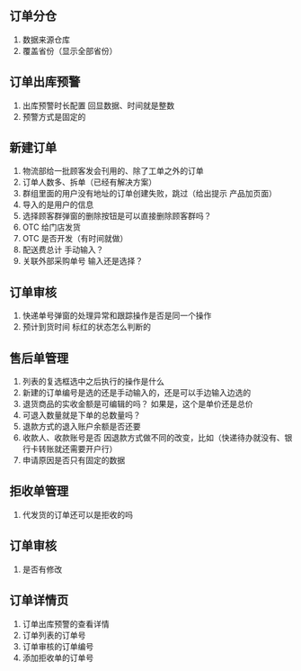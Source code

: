 ## 订单分仓

1. 数据来源仓库
2. 覆盖省份（显示全部省份）

## 订单出库预警

1. 出库预警时长配置 回显数据、时间就是整数
2. 预警方式是固定的

## 新建订单

1. 物流部给一批顾客发会刊用的、除了工单之外的订单
2. 订单人数多、拆单（已经有解决方案）
3. 群组里面的用户没有地址的订单创建失败，跳过（给出提示  产品加页面）
4. 导入的是用户的信息
5. 选择顾客群弹窗的删除按钮是可以直接删除顾客群吗？
6. OTC 给门店发货
7. OTC 是否开发（有时间就做）
8. 配送费总计 手动输入？
9. 关联外部采购单号  输入还是选择？

## 订单审核

1. 快递单号弹窗的处理异常和跟踪操作是否是同一个操作
2. 预计到货时间 标红的状态怎么判断的

## 售后单管理

1. 列表的复选框选中之后执行的操作是什么
2. 新建的订单编号是选的还是手动输入的，还是可以手边输入边选的
3. 退货商品的实收金额是可编辑的吗？ 如果是，这个是单价还是总价
4. 可退入数量就是下单的总数量吗？
5. 退款方式的退入账户余额是否还要
6. 收款人、收款账号是否 因退款方式做不同的改变，比如（快递待办就没有、银行卡转账就还需要开户行）
7. 申请原因是否只有固定的数据

## 拒收单管理

1. 代发货的订单还可以是拒收的吗

## 订单审核

1. 是否有修改





## 订单详情页

1. 订单出库预警的查看详情
2. 订单列表的订单号
3. 订单审核的订单编号
4. 添加拒收单的订单号